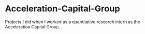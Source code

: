 # Acceleration-Capital-Group
Projects I did when I worked as a quantitative research intern as the Acceleration Capital Group. 

